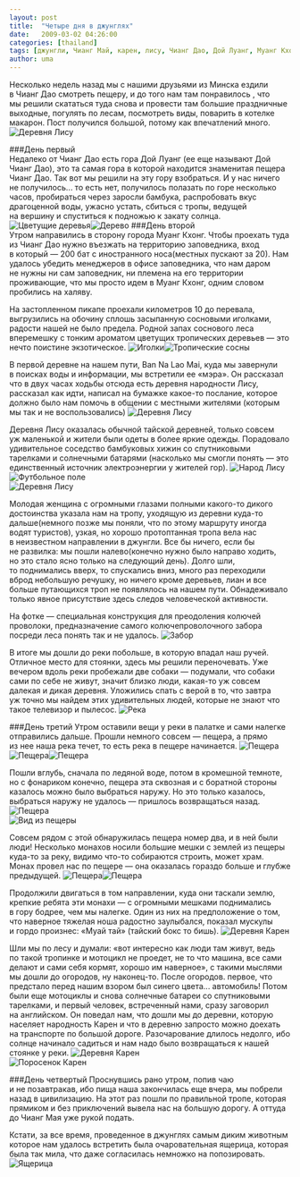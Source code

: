 ```yaml
---
layout: post
title:  "Четыре дня в джунглях"
date:   2009-03-02 04:26:00
categories: [thailand]
tags: [джунгли, Чианг Май, карен, лису, Чианг Дао, Дой Луанг, Муанг Кхонг, пешком]
author: uma
---
```



Несколько недель назад мы&#160;с&#160;нашими друзьями из&#160;Минска ездили в&#160;Чианг Дао смотреть пещеру, и&#160;до&#160;того нам там понравилось , что мы&#160;решили скататься туда снова и&#160;провести там большие праздничные выходные, погулять по&#160;лесам, посмотреть виды, поварить в&#160;котелке макарон. Пост получился большой, потому как впечатлений много.
![Деревня Лису](lisu-village2.jpg)   

###День первый   
Недалеко от&#160;Чианг Дао есть гора Дой Луанг (ее&#160;еще называют Дой Чианг Дао), это та&#160;самая гора в&#160;которой находится знаменитая пещера Чианг Дао. Так вот мы&#160;решили на&#160;эту гору взобраться. И&#160;у&#160;нас ничего не&#160;получилось... то&#160;есть нет, получилось полазать по&#160;горе несколько часов, пробираться через заросли бамбука, распробовать вкус драгоценной воды, ужасно устать, сбиться с&#160;тропы, ведущей на&#160;вершину и&#160;спуститься к&#160;подножью к&#160;закату солнца.   
![Цветущие деревья](tsvetushchie-derev'ya.jpg)![Дерево](tree.jpg)
###День второй    
Утром направились в&#160;сторону города Муанг Кхонг. Чтобы проехать туда из&#160;Чианг Дао нужно въезжать на&#160;территорию заповедника, вход в&#160;который&#160;&#8212; 200 бат с&#160;иностранного носа(местных пускают за&#160;20). Нам удалось убедить менеджеров в&#160;офисе заповедника, что нам даром не&#160;нужны ни&#160;сам заповедник, ни&#160;племена на&#160;его территории проживающие, что мы&#160;просто идем в&#160;Муанг Кхонг, одним словом пробились на&#160;халяву.   

На&#160;застопленном пикапе проехали километров 10&#160;до&#160;перевала, выгрузились на&#160;обочину сплошь засыпанную сосновыми иголками, радости нашей не&#160;было предела. Родной запах соснового леса вперемешку с&#160;тонким ароматом цветущих тропических деревьев&#160;&#8212; это нечто поистине экзотическое.
![Иголки](igolki.jpg)![Тропические сосны](tropicheskie-sosny.jpg)   

В&#160;первой деревне на&#160;нашем пути, Ban Na&#160;Lao Mai, куда мы&#160;завернули в&#160;поисках воды и&#160;информации, мы&#160;встретили ее&#160;&#171;мэра&#187;. Он&#160;рассказал что в&#160;двух часах ходьбы отсюда есть деревня народности Лису, рассказал как идти, написал на&#160;бумажке какое-то послание, которое должно было нам помочь в&#160;общении с&#160;местными жителями (которым мы&#160;так и&#160;не&#160;воспользовались)
![Деревня Лису](lisu-village4.jpg)   

Деревня Лису оказалась обычной тайской деревней, только совсем уж&#160;маленькой и&#160;жители были одеты в&#160;более яркие одежды. Порадовало удивительное соседство бамбуковых хижин со&#160;спутниковыми тарелками и&#160;солнечными батарями (насколько мы&#160;смогли понять&#160;&#8212; это единственный источник электроэнергии у&#160;жителей гор).
![Народ Лису](lisu-people.jpg)   
![Футбольное поле](lisu-football.jpg)   
![Деревня Лису](lisu-village3.jpg)   

Молодая женщина с&#160;огромными глазами полными какого-то дикого достоинства указала нам на&#160;тропу, уходящую из&#160;деревни куда-то дальше(немного позже мы&#160;поняли, что по&#160;этому маршруту иногда водят туристов), узкая, но&#160;хорошо протоптанная тропа вела нас в&#160;неизвестном направлении в&#160;джунгли. Все&#160;бы ничего, если&#160;бы не&#160;развилка: мы&#160;пошли налево(конечно нужно было направо ходить, но&#160;это стало ясно только на&#160;следующий день). Долго шли, то&#160;поднимались вверх, то&#160;спускались вниз, много раз переходили вброд небольшую речушку, но&#160;ничего кроме деревьев, лиан и&#160;все больше путающихся троп не&#160;появлялось на&#160;нашем пути. Обнадеживало только явное присутствие здесь следов человеческой активности.

На&#160;фотке&#160;&#8212; специальная конструкция для преодоления колючей проволоки, предназначение самого колючепроволочного забора посреди леса понять так и&#160;не&#160;удалось.
![Забор](zabor.jpg)   

В&#160;итоге мы&#160;дошли до&#160;реки побольше, в&#160;которую впадал наш ручей. Отличное место для стоянки, здесь мы&#160;решили переночевать. Уже вечером вдоль реки пробежали две собаки&#160;&#8212; подумали, что собаки сами по&#160;себе не&#160;живут, значит близко люди, какая-то уж&#160;совсем далекая и&#160;дикая деревня. Уложились спать с&#160;верой в&#160;то, что завтра уж&#160;точно мы&#160;найдем этих удивительных людей, которые не&#160;знают что такое телевизор и&#160;пылесос.
![Река](river.jpg)   

###День третий
Утром оставили вещи у&#160;реки в&#160;палатке и&#160;сами налегке отправились дальше. Прошли немного совсем&#160;&#8212; пещера, а&#160;прямо из&#160;нее наша река течет, то&#160;есть река в&#160;пещере начинается.
![Пещера](cave1.jpg)   
![Пещера](cave5.jpg)![Пещера](cave3.jpg)   

Пошли вглубь, сначала по&#160;ледяной воде, потом в&#160;кромешной темноте, но&#160;с&#160;фонариком конечно, пещера эта сквозная и&#160;с&#160;боратной стороны казалось можно было выбраться наружу. Но&#160;это только казалось, выбраться наружу не&#160;удалось&#160;&#8212; пришлось возвращаться назад.
![Пещера](cave8.jpg)   
![Вид из пещеры](img-2914.jpg)   

Совсем рядом с&#160;этой обнаружилась пещера номер два, и&#160;в&#160;ней были люди! Несколько монахов носили большие мешки с&#160;землей из&#160;пещеры куда-то за&#160;реку, видимо что-то собираются строить, может храм. Монах провел нас по&#160;пещере&#160;&#8212; она оказалась гораздо больше и&#160;глубже предыдущей. 
![Пещера](cave11.jpg)![Пещера](cave10.jpg)   

Продолжили двигаться в&#160;том направлении, куда они таскали землю, крепкие ребята эти монахи&#160;&#8212; с&#160;огромными мешками поднимались в&#160;гору бодрее, чем мы&#160;налегке. Один из&#160;них на&#160;предположение о&#160;том, что наверное тяжелая ноша радостно заулыбался, показал мускулы и&#160;гордо произнес: &#171;Муай тай&#187; (тайский бокс то&#160;бишь).
![Деревня Карен](karen-village3.jpg)   

Шли мы&#160;по&#160;лесу и&#160;думали: &#171;вот интересно как люди там живут, ведь по&#160;такой тропинке и&#160;мотоцикл не&#160;проедет, не&#160;то&#160;что машина, все сами делают и&#160;сами себя кормят, хорошо им&#160;наверное&#187;, с&#160;такими мыслями мы&#160;дошли до&#160;огородов, ну&#160;наконец-то. После огородов. первое, что предстало перед нашим взором был синего цвета... автомобиль! Потом были еще мотоциклы и&#160;снова солнечные батареи со&#160;спутниковыми тарелками, и&#160;первый человек, встреченный нами, сразу заговорил на&#160;английском. Он&#160;поведал нам, что дошли мы&#160;до&#160;деревни, которую населяет народность Карен и&#160;что в&#160;деревню запросто можно доехать на&#160;транспорте по&#160;большой дороге. Разочарование длилось недолго, ибо солнце начинало садиться и&#160;нам надо было возвращаться к&#160;нашей стоянке у&#160;реки.
![Деревня Карен](karen-village4.jpg)   
![Поросенок Карен](karen-pig.jpg)   

###День четвертый
Проснувшись рано утром, попив чаю и&#160;не&#160;позавтракав, ибо пища наша закончилась еще вчера, мы&#160;побрели назад в&#160;цивилизацию. На&#160;этот раз пошли по&#160;правильной тропе, которая прямиком и&#160;без приключений вывела нас на&#160;большую дорогу. А&#160;оттуда до&#160;Чианг Мая уже рукой подать.

Кстати, за&#160;все время, проведенное в&#160;джунглях самым диким животным которое нам удалось встретить была очаровательная ящерица, которая была так мила, что даже согласилась немножко на&#160;попозировать.
![Ящерица](lizard.jpg)   

